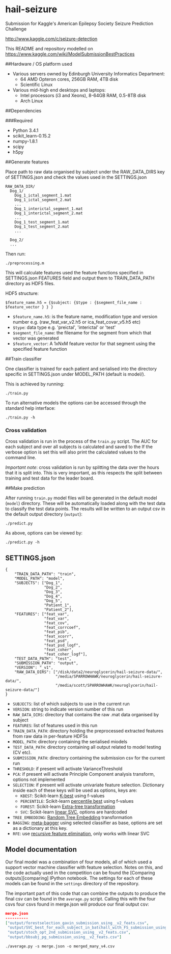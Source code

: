 hail-seizure
============

Submission for Kaggle's American Epilepsy Society Seizure Prediction Challenge

http://www.kaggle.com/c/seizure-detection

This README and repository modelled on https://www.kaggle.com/wiki/ModelSubmissionBestPractices

##Hardware / OS platform used
 * Various servers owned by Edinburgh University Informatics Department: 
      - 64 AMD Opteron cores, 256GB RAM, 4TB disk 
      - Scientific Linux
 * Various mid-high end desktops and laptops:
      - Intel processors (i3 and Xeons), 8-64GB RAM, 0.5-8TB disk
      - Arch Linux

##Dependencies

###Required

 * Python 3.4.1
 * scikit_learn-0.15.2
 * numpy-1.8.1
 * scipy
 * h5py

##Generate features

Place path to raw data organised by subject under the RAW_DATA_DIRS key of SETTINGS.json and check the values used in the SETTINGS.json
```
RAW_DATA_DIR/
  Dog_1/
    Dog_1_ictal_segment_1.mat
    Dog_1_ictal_segment_2.mat
    ...
    Dog_1_interictal_segment_1.mat
    Dog_1_interictal_segment_2.mat
    ...
    Dog_1_test_segment_1.mat
    Dog_1_test_segment_2.mat
    ...

  Dog_2/
  ...
```


Then run:
```
./preprocessing.m
```

This will calculate features used the feature functions specified in SETTINGS.json FEATURES field and output them to TRAIN_DATA_PATH directory as HDF5 files.

HDF5 structure: 

```
$feature_name.h5 = {$subject: {$type : {$segment_file_name : $feature_vector } } }

```

* `$feature_name.h5`: is the feature name, modification type and version number e.g. (raw_feat_var_v2.h5 or ica_feat_covar_v5.h5 etc)
* `$type`: data type e.g. 'preictal', 'interictal' or 'test'
* `$segment_file_name`: the filename for the segment from which that vector was generated
* `$feature_vector`: A 1xNxM feature vector for that segment using the specified feature function

##Train classifier

One classifier is trained for each patient and serialised into the directory specific in SETTINGS.json under MODEL_PATH (default is model/).

This is achieved by running:
```
./train.py
```

To run alternative models the options can be accessed through the standard
help interface:

```
./train.py -h
```

### Cross validation

Cross validation is run in the process of the `train.py` script.
The AUC for each subject and over all subjects is calculated and saved to the 
If the verbose option is set this will also print the calculated values to the command line.

_Important note_: cross validation is run by splitting the data over the hours that it is split into.
This is very important, as this respects the split between training and test data for the leader board.

##Make prediction

After running `train.py` model files will be generated in the default model 
(`model`) directory. These will be automatically loaded along with the test data
to classify the test data points. The results will be written to an output
csv in the default output directory (`output`):

```
./predict.py
```

As above, options can be viewed by:

```
./predict.py -h
```

## SETTINGS.json

```
{
    "TRAIN_DATA_PATH": "train", 
    "MODEL_PATH": "model", 
    "SUBJECTS": ["Dog_1",
                 "Dog_2",
                 "Dog_3",
                 "Dog_4",
                 "Dog_5",
                 "Patient_1",
                 "Patient_2"],
    "FEATURES": ["feat_var",
                 "feat_var", 
                 "feat_cov", 
                 "feat_corrcoef",
                 "feat_pib", 
                 "feat_xcorr", 
                 "feat_psd", 
                 "feat_psd_logf",
                 "feat_coher",
                 "feat_coher_logf"],
    "TEST_DATA_PATH": "test", 
    "SUBMISSION_PATH": "output",
    "VERSION": "_v1",
    "RAW_DATA_DIRS": ["/disk/data2/neuroglycerin/hail-seizure-data/",
                      "/media/SPARROWHAWK/neuroglycerin/hail-seizure-data/",
                      "/media/scott/SPARROWHAWK/neuroglycerin/hail-seizure-data/"]
}
```

* `SUBJECTS`: list of which subjects to use in the current run
* `VERSION`: string to indicate version number of this run
* `RAW_DATA_DIRS`: directory that contains the raw .mat data organised by subject
* `FEATURES`: list of features used in this run
* `TRAIN_DATA_PATH`: directory holding the preprocessed extracted features from raw data in per-feature HDF5s 
* `MODEL_PATH`: directory containing the serialised miodels
* `TEST_DATA_PATH`: directory containing all output related to model testing (CV etc).
* `SUBMISSION_PATH`: directory containing the submission csv for the current run
* `THRESHOLD`: if present will activate VarianceThreshold
* `PCA`: if present will activate Principle Component analysis transform, options
not implemented
* `SELECTION`: if present will activate univariate feature selection. Dictionary
inside each of these keys will be used as options, keys are:
    * `KBEST`: Scikit-learn [K-best][kbest] using f-values
    * `PERCENTILE`: Scikit-learn [percentile best][percentile] using f-values
    * `FOREST`: Scikit-learn [Extra-tree transformation][extra]
    * `SVC`: Scikit-learn [linear SVC][lsvc], options are hardcoded
* `TREE_EMBEDDING`: [Random Tree Embedding][rfembed] transformation
* `BAGGING`: [meta-bagger][meta] using selected classifier as base, options are 
set as a dictionary at this key.
* `RFE`: use [recursive feature elimination][rfe], only works with linear SVC

[kbest]: http://scikit-learn.org/stable/modules/generated/sklearn.feature_selection.SelectKBest.html
[percentile]: http://scikit-learn.org/stable/modules/generated/sklearn.feature_selection.SelectPercentile.html
[extra]: http://scikit-learn.org/stable/modules/generated/sklearn.ensemble.ExtraTreesClassifier.html
[lsvc]: http://scikit-learn.org/stable/modules/generated/sklearn.svm.LinearSVC.html
[rfembed]: http://scikit-learn.org/stable/modules/generated/sklearn.ensemble.RandomTreesEmbedding.html
[meta]: http://scikit-learn.org/stable/modules/generated/sklearn.ensemble.BaggingClassifier.html
[rfe]: http://scikit-learn.org/stable/auto_examples/plot_rfe_with_cross_validation.html

## Model documentation

Our final model was a combination of four models, all of which used a support 
vector machine classifier with feature selection. Notes on this, and the code
actually used in the competition can be found the [Comparing outputs][comparing]
IPython notebook. The settings for each of these models can be found in the 
`settings` directory of the repository.

The important part of this code that can combine the outputs to produce the
final csv can be found in the `average.py` script. Calling this with the 
four csvs four csvs found in merge.json will produce our final output csv:

```json
merge.json
----------
["output/forestselection_gavin_submission_using__v2_feats.csv",
 "output/SVC_best_for_each_subject_in_batchall_with_FS_submission_using__v3_feats.csv",
 "output/stoch_opt_2nd_submission_using__v2_feats.csv",
 "output/bbsubj_pg_submission_using__v2_feats.csv"]
```

```
./average.py -s merge.json -o merged_many_v4.csv
```



